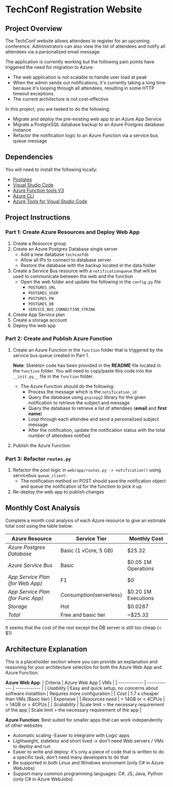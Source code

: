 # TechConf Registration Website

## Project Overview
The TechConf website allows attendees to register for an upcoming conference. Administrators can also view the list of attendees and notify all attendees via a personalized email message.

The application is currently working but the following pain points have triggered the need for migration to Azure:
 - The web application is not scalable to handle user load at peak
 - When the admin sends out notifications, it's currently taking a long time because it's looping through all attendees, resulting in some HTTP timeout exceptions
 - The current architecture is not cost-effective 

In this project, you are tasked to do the following:
- Migrate and deploy the pre-existing web app to an Azure App Service
- Migrate a PostgreSQL database backup to an Azure Postgres database instance
- Refactor the notification logic to an Azure Function via a service bus queue message

## Dependencies

You will need to install the following locally:
- [Postgres](https://www.postgresql.org/download/)
- [Visual Studio Code](https://code.visualstudio.com/download)
- [Azure Function tools V3](https://docs.microsoft.com/en-us/azure/azure-functions/functions-run-local?tabs=windows%2Ccsharp%2Cbash#install-the-azure-functions-core-tools)
- [Azure CLI](https://docs.microsoft.com/en-us/cli/azure/install-azure-cli?view=azure-cli-latest)
- [Azure Tools for Visual Studio Code](https://marketplace.visualstudio.com/items?itemName=ms-vscode.vscode-node-azure-pack)

## Project Instructions

### Part 1: Create Azure Resources and Deploy Web App
1. Create a Resource group
2. Create an Azure Postgres Database single server
   - Add a new database `techconfdb`
   - Allow all IPs to connect to database server
   - Restore the database with the backup located in the data folder
3. Create a Service Bus resource with a `notificationqueue` that will be used to communicate between the web and the function
   - Open the web folder and update the following in the `config.py` file
      - `POSTGRES_URL`
      - `POSTGRES_USER`
      - `POSTGRES_PW`
      - `POSTGRES_DB`
      - `SERVICE_BUS_CONNECTION_STRING`
4. Create App Service plan
5. Create a storage account
6. Deploy the web app

### Part 2: Create and Publish Azure Function
1. Create an Azure Function in the `function` folder that is triggered by the service bus queue created in Part 1.

      **Note**: Skeleton code has been provided in the **README** file located in the `function` folder. You will need to copy/paste this code into the `__init.py__` file in the `function` folder.
      - The Azure Function should do the following:
         - Process the message which is the `notification_id`
         - Query the database using `psycopg2` library for the given notification to retrieve the subject and message
         - Query the database to retrieve a list of attendees (**email** and **first name**)
         - Loop through each attendee and send a personalized subject message
         - After the notification, update the notification status with the total number of attendees notified
2. Publish the Azure Function

### Part 3: Refactor `routes.py`
1. Refactor the post logic in `web/app/routes.py -> notification()` using servicebus `queue_client`:
   - The notification method on POST should save the notification object and queue the notification id for the function to pick it up
2. Re-deploy the web app to publish changes

## Monthly Cost Analysis
Complete a month cost analysis of each Azure resource to give an estimate total cost using the table below:

| Azure Resource | Service Tier | Monthly Cost |
| ------------ | ------------ | ------------ |
| *Azure Postgres Database* | Basic (1 vCore, 5 GB)    |   $25.32           |
| *Azure Service Bus*   |   Basic      |              $0.05 1M Operations |
| *App Service Plan (for Web App)*     |   F1     |    $0          |
| *App Service Plan (for Func App)* | Consumption(serverless)  | $0.20 1M Executions |
| *Storage* | Hot | $0.0287 |
| *Total* | Free and basic tier | ~$25.32 |

It seems that the cost of the rest except the DB server is still too cheap (< $1)

## Architecture Explanation
This is a placeholder section where you can provide an explanation and reasoning for your architecture selection for both the Azure Web App and Azure Function.

**Azure Web App**:
| Criteria | Azure Web App | VMs |
| ------------ | ------------ | ------------ |
| *Usability* | Easy and quick setup, no concerns about software installtion  |  Requires more configuration            |
| *Cost* | 1.7 x cheaper than VMs (Basic tier)   |   Expensive           |
| *Resources need*   |   < 14GB or < 4CPUs      |     > 14GB or > 4CPUs         |
| *Scalability*     |  Scale limit ~ the necessary requirement of the app      |  Scale limit > the necessary requirement of the app           |

**Azure Function**: Best suited for smaller apps that can work independently of other websites
- Automatic scaling
-Easier to integratre with Logic apps
- Lightweight, stateless and short lived -> don't need Web servers / VMs to deploy and run
- Easier to write and deploy: it's only a piece of code that is written to do a specific task, don't need many developers to do that
- Be supported in both Linux and Windows enviroment (only C# in Azure WebJobs)
- Support many common programming languages: C#, JS, Java, Python (only C# in Azure WebJobs)
